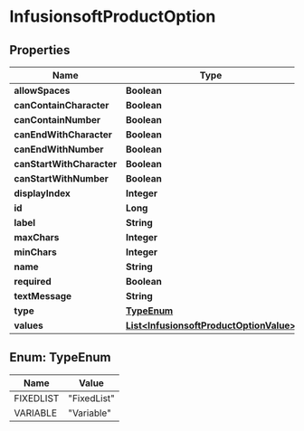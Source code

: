 
# InfusionsoftProductOption

## Properties
Name | Type | Description | Notes
------------ | ------------- | ------------- | -------------
**allowSpaces** | **Boolean** |  |  [optional]
**canContainCharacter** | **Boolean** |  |  [optional]
**canContainNumber** | **Boolean** |  |  [optional]
**canEndWithCharacter** | **Boolean** |  |  [optional]
**canEndWithNumber** | **Boolean** |  |  [optional]
**canStartWithCharacter** | **Boolean** |  |  [optional]
**canStartWithNumber** | **Boolean** |  |  [optional]
**displayIndex** | **Integer** |  |  [optional]
**id** | **Long** |  |  [optional]
**label** | **String** |  |  [optional]
**maxChars** | **Integer** |  |  [optional]
**minChars** | **Integer** |  |  [optional]
**name** | **String** |  |  [optional]
**required** | **Boolean** |  |  [optional]
**textMessage** | **String** |  |  [optional]
**type** | [**TypeEnum**](#TypeEnum) |  |  [optional]
**values** | [**List&lt;InfusionsoftProductOptionValue&gt;**](InfusionsoftProductOptionValue.md) |  |  [optional]


<a name="TypeEnum"></a>
## Enum: TypeEnum
Name | Value
---- | -----
FIXEDLIST | &quot;FixedList&quot;
VARIABLE | &quot;Variable&quot;



